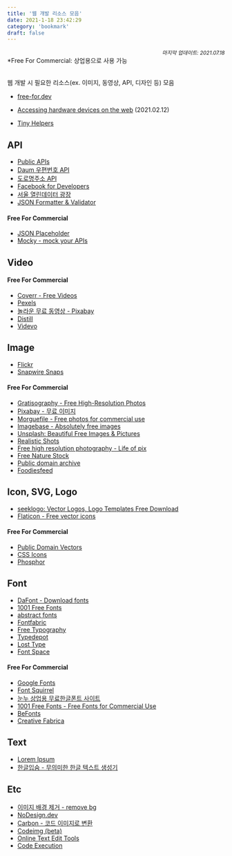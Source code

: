 ```yaml
---
title: '웹 개발 리소스 모음'
date: 2021-1-18 23:42:29
category: 'bookmark'
draft: false
---
```


<div style="font-size: 12px; font-style: italic; text-align: right;">
마지막 업데이트: 2021.07.18
</div>

<div class="intro">
*Free For Commercial: 상업용으로 사용 가능
</div>

<!-- - <a href="" target="_blank"></a> -->

<br />

웹 개발 시 필요한 리소스(ex. 이미지, 동영상, API, 디자인 등) 모음

- <a href="https://free-for.dev/#/" target="_blank">free-for.dev</a>

- <a href="https://web.dev/devices-introduction/" target="_blank">Accessing hardware devices on the web</a> (2021.02.12)

- <a href="https://tiny-helpers.dev/" target="_blank">Tiny Helpers</a>

## API

- <a href="https://public-apis.io/" target="_blank">Public APIs</a>
- <a href="http://postcode.map.daum.net/guide" target="_blank">Daum 우편번호 API</a>
- <a href="https://www.juso.go.kr/addrlink/devAddrLinkRequestUse.do?menu=main&cPath=99JA" target="_blank">도로명주소 API</a>
- <a href="https://developers.facebook.com/docs/" target="_blank">Facebook for Developers</a>
- <a href="https://data.seoul.go.kr/" target="_blank">서울 열린데이터 광장</a>
- <a href="https://jsonformatter.curiousconcept.com/" target="_blank">JSON Formatter & Validator</a>

#### Free For Commercial

- <a href="https://jsonplaceholder.typicode.com/" target="_blank">JSON Placeholder</a>
- <a href="https://designer.mocky.io/" target="_blank">Mocky - mock your APIs</a>

## Video

#### Free For Commercial

- <a href="https://coverr.co/" target="_blank">Coverr - Free Videos</a>
- <a href="https://www.pexels.com/" target="_blank">Pexels</a>
- <a href="https://pixabay.com/ko/videos/" target="_blank">놀라운 무료 동영상 - Pixabay</a>
- <a href="https://wedistill.io/" target="_blank">Distill</a>
- <a href="https://www.videvo.net/" target="_blank">Videvo</a>

## Image

- <a href="https://www.flickr.com/" target="_blank">Flickr</a>
- <a href="https://snapwiresnaps.tumblr.com/" target="_blank">Snapwire Snaps</a>

#### Free For Commercial

- <a href="https://gratisography.com/" target="_blank">Gratisography - Free High-Resolution Photos</a>
- <a href="https://pixabay.com/ko/" target="_blank">Pixabay - 무료 이미지</a>
- <a href="https://morguefile.com/" target="_blank">Morguefile - Free photos for commercial use</a>
- <a href="https://www.imagebase.net/" target="_blank">Imagebase - Absolutely free images</a>
- <a href="https://unsplash.com/" target="_blank">Unsplash: Beautiful Free Images & Pictures</a>
- <a href="https://realisticshots.com/" target="_blank">Realistic Shots</a>
- <a href="https://www.lifeofpix.com/" target="_blank">Free high resolution photography - Life of pix</a>
- <a href="https://freenaturestock.com/" target="_blank">Free Nature Stock</a>
- <a href="https://publicdomainarchive.com/" target="_blank">Public domain archive</a>
- <a href="https://www.foodiesfeed.com/" target="_blank">Foodiesfeed</a>

## Icon, SVG, Logo

- <a href="https://seeklogo.com/" target="_blank">seeklogo: Vector Logos, Logo Templates Free Download</a>
- <a href="https://www.flaticon.com/" target="_blank">Flaticon - Free vector icons</a>

#### Free For Commercial

- <a href="https://publicdomainvectors.org/en/" target="_blank">Public Domain Vectors</a>
- <a href="https://css.gg/" target="_blank">CSS Icons</a>
- <a href="https://phosphoricons.com/" target="_blank">Phosphor</a>

## Font

- <a href="https://www.dafont.com/" target="_blank">DaFont - Download fonts</a>
- <a href="https://www.1001freefonts.com/" target="_blank">1001 Free Fonts</a>
- <a href="https://www.abstractfonts.com/" target="_blank">abstract fonts</a>
- <a href="https://www.fontfabric.com/" target="_blank">Fontfabric</a>
- <a href="https://freetypography.com/" target="_blank">Free Typography</a>
- <a href="https://typedepot.com/" target="_blank">Typedepot</a>
- <a href="http://www.losttype.com/" target="_blank">Lost Type</a>
- <a href="https://www.fontspace.com/" target="_blank">Font Space</a>

#### Free For Commercial

- <a href="https://fonts.google.com/" target="_blank">Google Fonts</a>
- <a href="https://www.fontsquirrel.com/" target="_blank">Font Squirrel</a>
- <a href="https://noonnu.cc/index" target="_blank">눈누 상업용 무료한글폰트 사이트</a>
- <a href="https://www.1001fonts.com/free-for-commercial-use-fonts.html" target="_blank">1001 Free Fonts - Free Fonts for Commercial Use</a>
- <a href="https://befonts.com/" target="_blank">BeFonts</a>
- <a href="https://www.creativefabrica.com/freebies/free-fonts/" target="_blank">Creative Fabrica</a>

## Text

- <a href="https://www.lipsum.com/" target="_blank">Lorem Ipsum</a>
- <a href="http://hangul.thefron.me/" target="_blank">한글입숨 - 무의미한 한글 텍스트 생성기</a>

## Etc

- <a href="https://www.remove.bg/ko" target="_blank">이미지 배경 제거 - remove bg</a>
- <a href="https://nodesign.dev/" target="_blank">NoDesign.dev</a>
- <a href="https://carbon.now.sh/" target="_blank">Carbon - 코드 이미지로 변환</a>
- <a href="https://codeimg.io/" target="_blank">Codeimg (beta)</a>
- <a href="https://textedit.tools/" target="_blank">Online Text Edit Tools</a>
- <a href="http://www.pythontutor.com/visualize.html#mode=edit" target="_blank">Code Execution</a>

<!-- - <a href="" target="_blank"></a> -->
